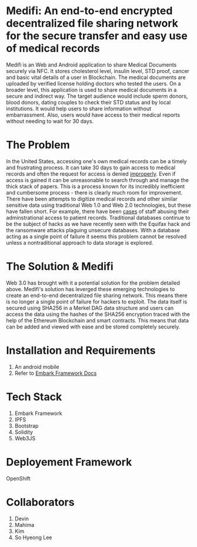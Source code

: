 # Medifi: An end-to-end encrypted decentralized file sharing network for the secure transfer and easy use of medical records
Medifi is an Web and Android application to share Medical Documents securely via NFC. It stores cholesterol level, insulin level, STD proof, cancer and basic vital details of a user in Blockchain. The medical documents are uploaded by verified license holding doctors who tested the users. On a broader level, this application is used to share medical documents in a secure and indirect way. The target audience would include sperm donors, blood donors, dating couples to check their STD status and by local institutions. It would help users to share information without embarrassment. Also, users would have access to their medical reports without needing to wait for 30 days.

# The Problem
In the United States, accessing one's own medical records can be a timely and frustrating process. It can take 30 days to gain access to medical records and often the request for access is denied [improperly](https://health.usnews.com/health-news/patient-advice/articles/2014/06/05/how-to-get-access-to-your-hospital-records). Even if access is gained it can be unreasonable to search through and manage the thick stack of papers. This is a process known for its incredibly inefficient and cumbersome process - there is clearly much room for improvement.
There have been attempts to digitize medical records and other similar sensitive data using traditional Web 1.0 and Web 2.0 technologies, but these have fallen short. For example, there have been [cases](http://medicaleconomics.modernmedicine.com/medical-economics/news/yes-staff-snooping-medical-records-privacy-breach) of staff abusing their adminstrational access to patient records. Traditional databases continue to be the subject of hacks as we have recently seen with the Equifax hack and the ransomware attacks plaguing unsecure databases. With a database acting as a single point of failure it seems this problem cannot be resolved unless a nontraditional approach to data storage is explored.

# The Solution & Medifi
Web 3.0 has brought with it a potential solution for the problem detailed above. Medifi's solution has leverged these emerging technologies to create an end-to-end decentralized file sharing network. This means there is no longer a single point of failure for hackers to exploit. The data itself is secured using SHA256 in a Merkel DAG data structure and users can access the data using the hashes of the SHA256 encryption traced with the help of the Ethereum Blockchain and smart contracts. This means that data can be added and viewed with ease and be stored completely securely.



# Installation and Requirements

1. An android mobile
2. Refer to [Embark Framework Docs](https://github.com/iurimatias/embark-framework)

# Tech Stack

1. Embark Framework
2. IPFS
3. Bootstrap
4. Solidity
5. Web3JS

# Deployement Framework

OpenShift

# Collaborators

1. Devin 
2. Mahima
3. Kim
4. So Hyeong Lee
